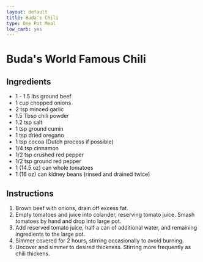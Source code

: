 ```yaml
---
layout: default
title: Buda's Chili
type: One Pot Meal
low_carb: yes
---
```


# Buda's World Famous Chili

## Ingredients

- 1 - 1.5 lbs ground beef
- 1 cup chopped onions
- 2 tsp minced garlic
- 1.5 Tbsp chili powder
- 1.2 tsp salt
- 1 tsp ground cumin
- 1 tsp dried oregano
- 1 tsp cocoa (Dutch process if possible)
- 1/4 tsp cinnamon
- 1/2 tsp crushed red pepper
- 1/2 tsp ground red pepper
- 1 (14.5 oz) can whole tomatoes
- 1  (16 oz) can kidney beans (rinsed and drained twice)


## Instructions

1. Brown beef with onions, drain off excess fat.
2. Empty tomatoes and juice into colander, reserving tomato juice.  Smash tomatoes by hand and drop into large pot.
3. Add reserved tomato juice, half a can of additional water, and remaining ingredients to the large pot.
4. Simmer covered for 2 hours, stirring occasionally to avoid burning.
5. Uncover and simmer to desired thickness. Stirring more frequently as chili thickens.
 
